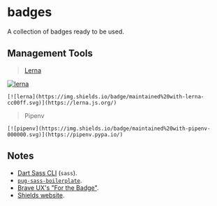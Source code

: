 # badges

A collection of badges ready to be used.

## Management Tools

> [Lerna](https://github.com/lerna/lerna#readme-badge)

[![lerna](https://img.shields.io/badge/maintained%20with-lerna-cc00ff.svg)](https://lerna.js.org/)

```text
[![lerna](https://img.shields.io/badge/maintained%20with-lerna-cc00ff.svg)](https://lerna.js.org/)
```

> Pipenv

```text
[![pipenv](https://img.shields.io/badge/maintained%20with-pipenv-000000.svg)](https://pipenv.pypa.io/)
```

## Notes

- [Dart Sass CLI](https://sass-lang.com/documentation/cli/dart-sass) (`sass`).
- [`pug-sass-boilerplate`](https://github.com/juiceboxes/pug-sass-boilerplate).
- [Brave UX's "For the Badge"](https://forthebadge.com/).
- [Shields website](https://shields.io/).
